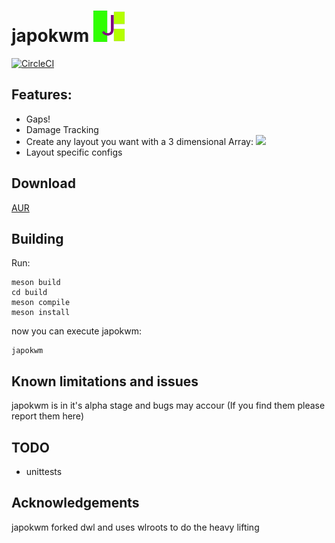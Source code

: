 # japokwm <img src="japokwm_logo.png" width="50" height="50">
[![CircleCI](https://github.com/werererer/japokwm/actions/workflows/Test.yml/badge.svg)](https://github.com/werererer/japokwm/actions/workflows/Test.yml)

## Features:
- Gaps!
- Damage Tracking
- Create any layout you want with a 3 dimensional Array:
![](edit_layout.gif)
- Layout specific configs

## Download
  [AUR](https://aur.archlinux.org/packages/japokwm-git)

## Building
Run:
```
meson build
cd build
meson compile
meson install
```
now you can execute japokwm:
```
japokwm
```

## Known limitations and issues
japokwm is in it's alpha stage and bugs may accour (If you find them please report them here)

## TODO
- unittests

## Acknowledgements
japokwm forked dwl and uses wlroots to do the heavy lifting

